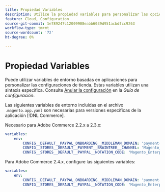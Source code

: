 ```yaml
---
title: Propiedad Variables
description: Utilice la propiedad variables para personalizar las opciones de configuración del almacén para la aplicación  [!DNL Commerce] .
feature: Cloud, Configuration
source-git-commit: 1e789247c12009908eabb6039d951acbdfcc9263
workflow-type: tm+mt
source-wordcount: '72'
ht-degree: 0%

---
```


# Propiedad Variables

Puede utilizar variables de entorno basadas en aplicaciones para personalizar las configuraciones de tienda. Estas variables utilizan una sintaxis específica. Consulte [Anular la configuración](https://experienceleague.adobe.com/docs/commerce-operations/configuration-guide/paths/override-config-settings.html?lang=es) en la _Guía de configuración_.

Las siguientes variables de entorno incluidas en el archivo `.magento.app.yaml` son necesarias para versiones específicas de la aplicación [!DNL Commerce].

Necesario para Adobe Commerce 2.2.x a 2.3.x:

```yaml
variables:
    env:
        CONFIG__DEFAULT__PAYPAL_ONBOARDING__MIDDLEMAN_DOMAIN: 'payment-broker.magento.com'
        CONFIG__STORES__DEFAULT__PAYMENT__BRAINTREE__CHANNEL: 'Magento_Enterprise_Cloud_BT'
        CONFIG__STORES__DEFAULT__PAYPAL__NOTATION_CODE: 'Magento_Enterprise_Cloud'
```

Para Adobe Commerce 2.4.x, configure las siguientes variables:

```yaml
variables:
    env:
        CONFIG__DEFAULT__PAYPAL_ONBOARDING__MIDDLEMAN_DOMAIN: 'payment-broker.magento.com'
        CONFIG__STORES__DEFAULT__PAYPAL__NOTATION_CODE: 'Magento_Enterprise_Cloud'
```
